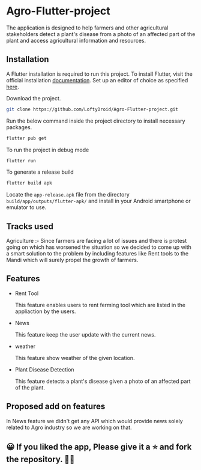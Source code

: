 # Agro-Flutter-project
The application is designed to help farmers and other agricultural stakeholders detect a plant's disease from a photo of an affected part of the plant and access agricultural information and resources.

## Installation
A Flutter installation is required to run this project. To install Flutter, visit the official installation [documentation](https://docs.flutter.dev/get-started/install). Set up an editor of choice as specified [here](https://docs.flutter.dev/get-started/editor).

Download the project.

```bash
git clone https://github.com/LoftyDroid/Agro-Flutter-project.git
```

Run the below command inside the project directory to install necessary packages.
```bash
flutter pub get
```
To run the project in debug mode 
```bash
flutter run
```

To generate a release build
```bash
flutter build apk
```
Locate the `app-release.apk` file from the directory `build/app/outputs/flutter-apk/` and install in your Android smartphone or emulator to use.

## Tracks used
Agriculture :- Since farmers are facing a lot of issues and there is protest going on which has worsened the situation so we decided to come up with a smart solution to the problem by including features like Rent tools to the Mandi which will surely propel the growth of farmers.

## Features 
- Rent Tool

  This feature enables users to rent ferming tool which are listed in the appliaction by the users.

- News 

  This feature keep the user update with the current news.

- weather

  This feature show weather of the given location.

- Plant Disease Detection

  This feature detects a plant's disease given a photo of an affected part of the plant.

## Proposed add on features
 In News feature we didn't get any API which would provide news solely related to Agro industry so we are working on that.

## 😀 If you liked the app, Please give it a ⭐ and fork the repository. 🤚🏻
